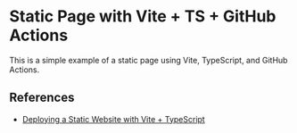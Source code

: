# Static Page with Vite + TS + GitHub Actions

This is a simple example of a static page using Vite, TypeScript, and GitHub Actions.

## References
- [Deploying a Static Website with Vite + TypeScript](https://www.youtube.com/watch?v=Y3yCB7CfjF4)
